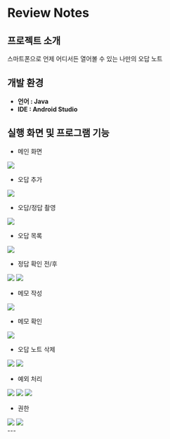 # Review Notes
## 프로젝트 소개
스마트폰으로 언제 어디서든 열어볼 수 있는 나만의 오답 노트

## 개발 환경
+ **언어 : Java**
+ **IDE : Android Studio**

## 실행 화면 및 프로그램 기능
+ 메인 화면
<img src="https://user-images.githubusercontent.com/50476562/168234502-221fde31-9fe8-4d4e-835b-a4e59506f1c0.jpg"/>

+ 오답 추가
<img src="https://user-images.githubusercontent.com/50476562/168234144-4ff864fb-e9e9-4997-928c-da70af5218a0.jpg"/>

+ 오답/정답 촬영
<img src="https://user-images.githubusercontent.com/50476562/168234720-b2fe8d47-40c6-44c2-b440-104c5082fbb2.jpg"/>

+ 오답 목록
<img src="https://user-images.githubusercontent.com/50476562/168236066-03353625-271c-41df-aa52-89c12cb022bc.jpg"/>

+ 정답 확인 전/후
<div>
    <img src="https://user-images.githubusercontent.com/50476562/168236181-9d0929c0-df3b-4bda-ac25-e88aa5e5ae18.jpg"/>
    <img src="https://user-images.githubusercontent.com/50476562/168236197-8a2a8496-add7-49f1-979c-a91a2ac37a91.jpg"/>
</div>


+ 메모 작성
<img src="https://user-images.githubusercontent.com/50476562/168236391-af04a7b8-a0e1-458e-aa42-51fe5a7adf49.jpg"/>

+ 메모 확인
<img src="https://user-images.githubusercontent.com/50476562/168236397-1aae4abb-5da6-4dbb-8335-023c857d989a.jpg"/>

+ 오답 노트 삭제
<div>
    <img src="https://user-images.githubusercontent.com/50476562/168236528-f1e478f2-3284-4208-850b-371a7b743476.jpg"/>
    <img src="https://user-images.githubusercontent.com/50476562/168240325-dfe9bf1a-be7e-4b31-b50c-9337ef482eae.jpg"/>
</div>

+ 예외 처리
<div>
    <img src="https://user-images.githubusercontent.com/50476562/168236659-d603c6a5-4809-40aa-803d-d7a7ac29533c.jpg"/>
    <img src="https://user-images.githubusercontent.com/50476562/168236662-102f5f13-3b98-4ee5-a07e-83a52070635a.jpg"/>
    <img src="https://user-images.githubusercontent.com/50476562/168236664-1f40456d-bc71-40c4-907c-a9e1d99d66da.jpg"/>
</div>

+ 권한
<div>
    <img src="https://user-images.githubusercontent.com/50476562/168236831-0afbc9a9-49ba-4b16-af28-73e2bb65e663.jpg"/>
    <img src="https://user-images.githubusercontent.com/50476562/168236833-317a3a3d-54f1-4d10-8ca1-34fc040456eb.jpg"/>
</div>
---
